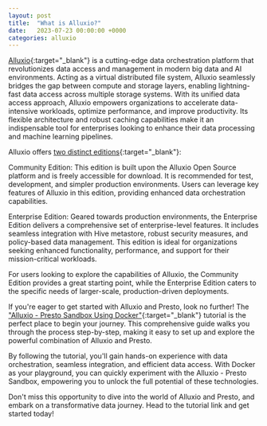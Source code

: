 ```yaml
---
layout: post
title:  "What is Alluxio?"
date:   2023-07-23 00:00:00 +0000
categories: alluxio
---
```


[Alluxio](https://www.alluxio.io/){:target="_blank"} is a cutting-edge data orchestration platform that revolutionizes data access and management in modern big data and AI environments. Acting as a virtual distributed file system, Alluxio seamlessly bridges the gap between compute and storage layers, enabling lightning-fast data access across multiple storage systems. With its unified data access approach, Alluxio empowers organizations to accelerate data-intensive workloads, optimize performance, and improve productivity. Its flexible architecture and robust caching capabilities make it an indispensable tool for enterprises looking to enhance their data processing and machine learning pipelines.

Alluxio offers [two distinct editions](https://www.alluxio.io/download/){:target="_blank"}:

Community Edition: This edition is built upon the Alluxio Open Source platform and is freely accessible for download. It is recommended for test, development, and simpler production environments. Users can leverage key features of Alluxio in this edition, providing enhanced data orchestration capabilities.

Enterprise Edition: Geared towards production environments, the Enterprise Edition delivers a comprehensive set of enterprise-level features. It includes seamless integration with Hive metastore, robust security measures, and policy-based data management. This edition is ideal for organizations seeking enhanced functionality, performance, and support for their mission-critical workloads.

For users looking to explore the capabilities of Alluxio, the Community Edition provides a great starting point, while the Enterprise Edition caters to the specific needs of larger-scale, production-driven deployments.

If you're eager to get started with Alluxio and Presto, look no further! The ["Alluxio - Presto Sandbox Using Docker"](https://www.alluxio.io/alluxio-presto-sandbox-docker/){:target="_blank"} tutorial is the perfect place to begin your journey. This comprehensive guide walks you through the process step-by-step, making it easy to set up and explore the powerful combination of Alluxio and Presto.

By following the tutorial, you'll gain hands-on experience with data orchestration, seamless integration, and efficient data access. With Docker as your playground, you can quickly experiment with the Alluxio - Presto Sandbox, empowering you to unlock the full potential of these technologies.

Don't miss this opportunity to dive into the world of Alluxio and Presto, and embark on a transformative data journey. Head to the tutorial link and get started today!